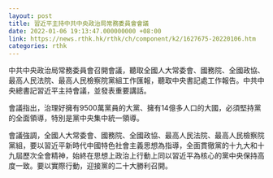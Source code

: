 ```yaml
---
layout: post
title: 習近平主持中共中央政治局常務委員會會議
date: 2022-01-06 19:13:47.000000000 +08:00
link: https://news.rthk.hk/rthk/ch/component/k2/1627675-20220106.htm
categories: rthk
---
```


中共中央政治局常務委員會召開會議，聽取全國人大常委會、國務院、全國政協、最高人民法院、最高人民檢察院黨組工作匯報，聽取中央書記處工作報告。中共中央總書記習近平主持會議，並發表重要講話。

會議指出，治理好擁有9500萬黨員的大黨、擁有14億多人口的大國，必須堅持黨的全面領導，特別是黨中央集中統一領導。

會議強調，全國人大常委會、國務院、全國政協、最高人民法院、最高人民檢察院黨組，要以習近平新時代中國特色社會主義思想為指導，全面貫徹黨的十九大和十九屆歷次全會精神，始終在思想上政治上行動上同以習近平為核心的黨中央保持高度一致。要以實際行動，迎接黨的二十大勝利召開。
